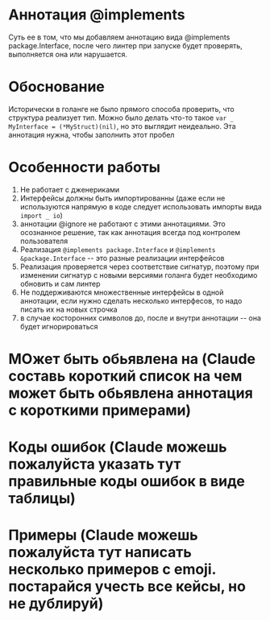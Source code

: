 # Аннотация @implements

Суть ее в том, что мы добавляем аннотацию вида @implements package.Interface, после чего линтер при запуске будет проверять,
выполняется она или нарушается.

# Обоснование
Исторически в голанге не было прямого способа проверить, что структура реализует тип. Можно было делать что-то такое
`var _ MyInterface = (*MyStruct)(nil)`, но это выглядит неидеально. Эта аннотация нужна, чтобы заполнить этот пробел

# Особенности работы
1. Не работает с дженериками
2. Интерфейсы должны быть импортированны (даже если не используются напрямую в коде следует использовать импорты вида 
`import _ io`)
3. аннотации @ignore не работают с этими аннотациями. Это осознанное решение, так как аннотация всегда под контролем пользователя
4. Реализация `@implements package.Interface`  и `@implements &package.Interface` -- это разные реализации интерфейсов
5. Реализация проверяется через соответствие сигнатур, поэтому при изменении сигнатур с новыми версиями 
голанга будет необходимо обновить и сам линтер
6. Не поддерживаются множественные интерфейсы в одной аннотации, если нужно сделать несколько интерфесов, то надо писать их на новых строчка
7. в случае косторонних символов до, после и внутри аннотации -- она будет игнорироваться

# МОжет быть обьявлена на (Claude составь короткий список на чем может быть обьявлена аннотация с короткими примерами)

# Коды ошибок (Claude можешь пожалуйста указать тут правильные коды ошибок в виде таблицы)

# Примеры (Claude можешь пожалуйста тут написать несколько примеров с emoji. постарайся учесть все кейсы, но не дублируй)



